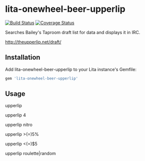 # lita-onewheel-beer-upperlip

[![Build Status](https://travis-ci.org/onewheelskyward/lita-onewheel-beer-upperlip.png?branch=master)](https://travis-ci.org/onewheelskyward/lita-onewheel-beer-upperlip)
[![Coverage Status](https://coveralls.io/repos/onewheelskyward/lita-onewheel-beer-upperlip/badge.png)](https://coveralls.io/r/onewheelskyward/lita-onewheel-beer-upperlip)

Searches Bailey's Taproom draft list for data and displays it in IRC.

http://theupperlip.net/draft/

## Installation

Add lita-onewheel-beer-upperlip to your Lita instance's Gemfile:

``` ruby
gem 'lita-onewheel-beer-upperlip'
```

## Usage

upperlip

upperlip 4

upperlip nitro

upperlip >(=)5%

upperlip <(=)$5

upperlip roulette|random


